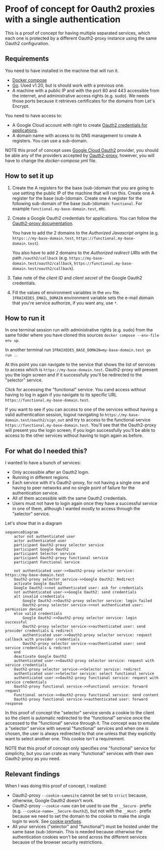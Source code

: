 # Proof of concept for Oauth2 proxies with a single authentication

This is a proof of concept for having multiple separated services, which each one is protected by a
different Oauth2-proxy instance using the same Oauth2 configuration.

## Requirements

You need to have installed in the machine that will run it.
- [Docker compose](https://docs.docker.com/compose/)
- [Go](https://go.dev/). Used v1.20, but is should work with a previous one.
- A machine with a public IP and with the port 80 and 443 accessible from the internet, and
  administrative access rights (e.g. sudo). We needs those ports because it retrieves certificates
  for the domains from Let's Encrypt.

You need to have access to:
- A Google Cloud account with right to create [Oauth2 credentials for applications](https://support.google.com/cloud/answer/6158849?hl=en).
- A domain name with access to its DNS management to create A registers. You can use a sub-domain.

NOTE this proof of concept uses [Google Cloud Oauth2](https://support.google.com/cloud/answer/6158849?hl=en)
provider, you should be able any of the providers accepted by
[Oauth2-proxy](https://oauth2-proxy.github.io/oauth2-proxy/docs/configuration/oauth_provider),
however, you will have to change the _docker-compose.yml_ file.

## How to set it up

1. Create the A registers for the base (sub-)domain that you are going to use setting the public IP
   of the machine that will run this.
   Create one A register for the base (sub-)domain.
   Create one A register for the following sub-domain of the base (sub-)domain: `functional`. For
   example `functional.my-base-domain.test`, etc.
1. Create a Google Oauth2 credentials for applications. You can follow the [Oauth2-proxy
   documentation](https://oauth2-proxy.github.io/oauth2-proxy/docs/configuration/oauth_provider#google-auth-provider).

   You have to add the 2 domains to the _Authorized Javascript origins_ (e.g.
   `https:://my-base-domain.test`, `https://functional.my-base-domain.test`).

   You also have to add 2 domains to the _Authorized redirect URIs_ with the path
   `/oauth2/callback` (e.g. `https://my-base-domain.test/oauth2/callback`,
   `https://functional.my-base-domain.test/oauth2/callback`).
1. Take note of the _client ID_ and _client secret_ of the Google Oauth2 credentials.
1. Fill the values of environment variables in the `env` file. `IFRAIXEDES_EMAIL_DOMAIN` environment
   variable sets the e-mail domain that you're service authorize, if you want any, use `*`.


## How to run it

In one terminal session run with administrative rights (e.g. sudo) from the same folder where you
have cloned this sources `docker compose --env-file env up`.

In another terminal run `IFRAIXEDES_BASE_DOMAIN=my-base-domain.test go run .`.

At this point you can navigate to the service that shows the list of services to access which is
`https://my-base-domain.test`. Oauth2-proxy will present you the login screen and if it successfully
you'll be redirected to the "selector" service.

Click for accessing the "functional" service. You cand access without having to log in again if you
navigate to its specific URL `https://functional.my-base-domain.test`.

If you want to see if you can access to one of the services without having a valid authentication
session, logout navigating to `https://my-base-domain.test/oauth2/sign_out` and try to access to the
functional service `https://functional.my-base-domain.test`. You'll see that the Oauth2-proxy will
present you the login screen; if you login successfully you'll be able to access to the other
services without having to login again as before.

## For what do I needed this?

I wanted to have a bunch of services:
- Only accessible after an Oauth2 login.
- Running in different regions.
- Each service with it's Oauth2-proxy, for not having a single one and having to peer networks and
  no single point of failure for the authentication service.
- All of them accessible with the same Oauth2 credentials.
- Users must not have to login again once they have a successful service in one of them, although I
  wanted mostly to access through the "selector" service.

Let's show that in a diagram

```mermaid
sequenceDiagram
    actor not authenticated user
    actor authenticated user
    participant Oauth2-proxy selector service
    participant Google Oauth2
    participant Selector service
    participant Oauth2-proxy functional service
    participant Functional service

    not authenticated user->>Oauth2-proxy selector service: https://my-base-domain.test
    Oauth2-proxy selector service->>Google Oauth2: Redirect
    activate Google Oauth2
    Google Oauth2->>not authenticated user: ask for credentials
    not authenticated user->>Google Oauth2: send credentials
    alt invalid credentials
        Google Oauth2->>Oauth2-proxy selector service: login failed
        Oauth2-proxy selector service->>not authenticated user: permission denied
    else valid credentials
        Google Oauth2->>Oauth2-proxy selector service: login successful
        Oauth2-proxy selector service->>authenticated user: send provider credentials & redirect
        authenticated user->>Oauth2-proxy selector service: request callback with provider credentials
        Oauth2-proxy selector service->>authenticated user: send service credentials & redirect
    end
    deactivate Google Oauth2
    authenticated user->>Oauth2-proxy selector service: request with service credentials
    Oauth2-proxy selector service->>Selector service: redirect
    authenticated user->>Selector service: select functional service
    authenticated user->>Oauth2-proxy functional service: request with service credentials
    Oauth2-proxy functional service->>Functional service: forward request
    Functional service->>Oauth2-proxy functional service: send content
    Oauth2-proxy functional service->>authenticated user: forward response
```

In this proof of concept the "selector" service sends a cookie to the client so the client is
automatic redirected to the "functional" service once the accessed to the "functional" service
through it. The concept was to emulate a "selector" service with several "functional" services and
when one is chosen, the user is always redirected to that one unless that they explicitly want to
select another one. This cookie isn't a requirement.

NOTE that this proof of concept only specifies one "functional" service for simplicity, but you can
crate as many "functional" services with their own Oauth2-proxy as you need.

## Relevant findings

When I was doing this proof of concept, I realized:
- Oauth2-proxy `--cookie-samesite` cannot be set to `strict` because, otherwise, Google Oauth2
  doesn't work.
- Oauth2-proxy `--cookie-name` can be used to use the `__Secure-` prefix (e.g.
  `--cookie-name=__Secure-Oauth2`), but not with the `__Host-` prefix because we need to set the
  domain to the cookie to make the single login to work. See
  [cookie prefixes](https://developer.mozilla.org/en-US/docs/Web/HTTP/Cookies#cookie_prefixes).
- All your services ("selector" and "functional") must be hosted under the same base (sub-)domain.
  This is needed because otherwise the authentication cookies won't be send across the different
  services because of the browser security restrictions.
